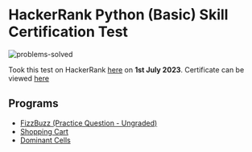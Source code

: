# HackerRank Python (Basic) Skill Certification Test 

![problems-solved](https://img.shields.io/badge/Problems%20Solved-2/2-1abc9c.svg)

Took this test on HackerRank [here](https://www.hackerrank.com/skills-verification) 
on __1st July 2023__. 
Certificate can be viewed [here](https://www.hackerrank.com/certificates/1a866e64539e)

## Programs 
- [FizzBuzz (Practice Question - Ungraded)](fizzbuzz.py)
- [Shopping Cart](shopping-cart.py)
- [Dominant Cells](dominant-cells.py)
